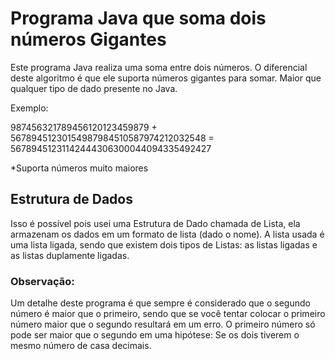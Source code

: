 # Programa Java que soma dois números Gigantes

Este programa Java realiza uma soma entre dois números. O diferencial deste algoritmo é que ele suporta números gigantes para somar. Maior que qualquer tipo de dado presente no Java.

Exemplo:

987456321789456120123459879 + 56789451230154987984510587974212032548 = 56789451231142444306300044094335492427

*Suporta números muito maiores


## Estrutura de Dados
Isso é possível pois usei uma Estrutura de Dado chamada de Lista, ela armazenam os dados em um formato de lista (dado o nome). A lista usada é uma lista ligada, sendo que existem dois tipos de Listas: as listas ligadas e as listas duplamente ligadas.


### Observação:
Um detalhe deste programa é que sempre é considerado que o segundo número é maior que o primeiro, sendo que se você tentar colocar o primeiro número maior que o segundo resultará em um erro. O primeiro número só pode ser maior que o segundo em uma hipótese: Se os dois tiverem o mesmo número de casa decimais.
